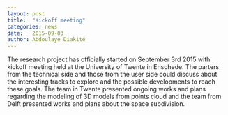 ```yaml
---
layout: post
title:  "Kickoff meeting"
categories: news
date:   2015-09-03
author: Abdoulaye Diakité
---
```


The research project has officially started on September 3rd 2015 with kickoff meeting held at the University of Twente in Enschede. 
The parters from the technical side and those from the user side could discuss about the interesting tracks to explore and the possible developments 
to reach these goals. The team in Twente presented ongoing works and plans regarding the modeling of 3D models from points cloud and the team from Delft presented 
works and plans about the space subdivision. 

